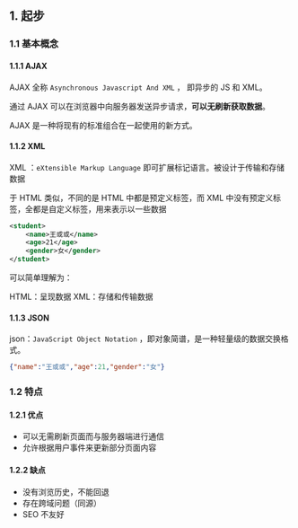 ## 1. 起步

### 1.1 基本概念

#### 1.1.1 AJAX

AJAX 全称 `Asynchronous Javascript And XML` ， 即异步的 JS 和 XML。

通过 AJAX 可以在浏览器中向服务器发送异步请求，**可以无刷新获取数据**。

AJAX 是一种将现有的标准组合在一起使用的新方式。

#### 1.1.2 XML

XML ：`eXtensible Markup Language` 即可扩展标记语言。被设计于传输和存储数据

于 HTML 类似，不同的是 HTML 中都是预定义标签，而 XML 中没有预定义标签，全都是自定义标签，用来表示以一些数据

~~~xml
<student>
    <name>王或或</name>
    <age>21</age>
    <gender>女</gender>
</student>
~~~

可以简单理解为：

HTML：呈现数据
XML：存储和传输数据

#### 1.1.3 JSON

json：`JavaScript Object Notation` ，即对象简谱，是一种轻量级的数据交换格式。

~~~json
{"name":"王或或","age":21,"gender":"女"}
~~~





### 1.2 特点

#### 1.2.1 优点

- 可以无需刷新页面而与服务器端进行通信
- 允许根据用户事件来更新部分页面内容



#### 1.2.2 缺点

- 没有浏览历史，不能回退
- 存在跨域问题（同源）
- SEO 不友好

